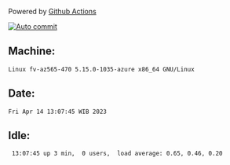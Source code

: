 Powered by [Github Actions](https://github.com/features/actions)

[![Auto commit](https://github.com/hiage/workstation/workflows/Auto%20commit/badge.svg)](https://github.com/hiage/workstation/actions?query=workflow%3A%22Auto+commit%22)

## Machine:
```
Linux fv-az565-470 5.15.0-1035-azure x86_64 GNU/Linux
```
## Date:
```
Fri Apr 14 13:07:45 WIB 2023
```
## Idle:
```
 13:07:45 up 3 min,  0 users,  load average: 0.65, 0.46, 0.20
```
